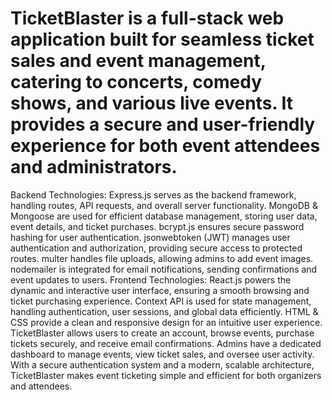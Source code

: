 # TicketBlaster is a full-stack web application built for seamless ticket sales and event management, catering to concerts, comedy shows, and various live events. It provides a secure and user-friendly experience for both event attendees and administrators.

Backend Technologies:
Express.js serves as the backend framework, handling routes, API requests, and overall server functionality.
MongoDB & Mongoose are used for efficient database management, storing user data, event details, and ticket purchases.
bcrypt.js ensures secure password hashing for user authentication.
jsonwebtoken (JWT) manages user authentication and authorization, providing secure access to protected routes.
multer handles file uploads, allowing admins to add event images.
nodemailer is integrated for email notifications, sending confirmations and event updates to users.
Frontend Technologies:
React.js powers the dynamic and interactive user interface, ensuring a smooth browsing and ticket purchasing experience.
Context API is used for state management, handling authentication, user sessions, and global data efficiently.
HTML & CSS provide a clean and responsive design for an intuitive user experience.
TicketBlaster allows users to create an account, browse events, purchase tickets securely, and receive email confirmations. Admins have a dedicated dashboard to manage events, view ticket sales, and oversee user activity. With a secure authentication system and a modern, scalable architecture, TicketBlaster makes event ticketing simple and efficient for both organizers and attendees.
